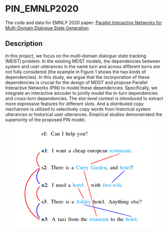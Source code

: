 # PIN_EMNLP2020
The code and data for EMNLP 2020 paper: [Parallel Interactive Networks for Multi-Domain Dialogue State Generation](https://arxiv.org/pdf/2009.07616.pdf)

## Description
In this project, we focus on the multi-domain dialogue state tracking (MDST) problem. In the existing MDST models, the dependencies between system and user utterances in the same turn and across different turns are not fully considered (the example in Figure 1 shows the two kinds of dependencies). In this study, we argue that the incorporation of these dependencies is crucial for the design of MDST and propose Parallel Interactive Networks (PIN) to model these dependencies. Specifically, we integrate an interactive encoder to jointly model the in-turn dependencies and cross-turn dependencies. The slot-level context is introduced to extract more expressive features for different slots. And a distributed copy mechanism is utilized to selectively copy words from historical system utterances or historical user utterances. Empirical studies demonstrated the superiority of the proposed PIN model.

<p align="center">
  <img src="./fig/dep.png">
</p>
